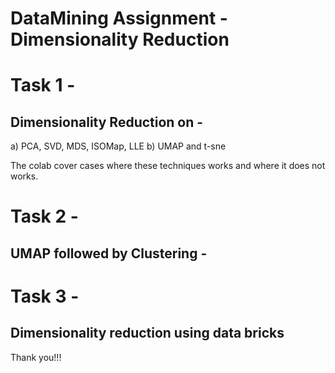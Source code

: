 # DataMining Assignment - Dimensionality Reduction


# Task 1 - 

## Dimensionality Reduction on -

a) PCA, SVD, MDS, ISOMap, LLE
b) UMAP and t-sne

The colab cover cases where these techniques works and where it does not works.

# Task 2 - 

## UMAP followed by Clustering -

# Task 3 -

## Dimensionality reduction using data bricks

Thank you!!!



